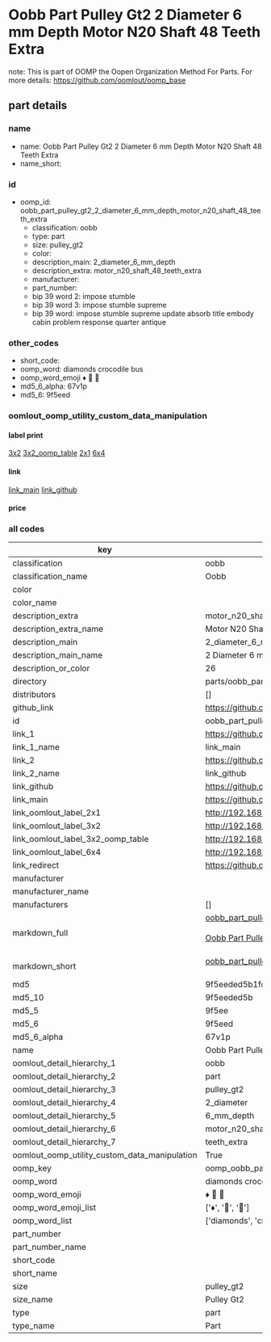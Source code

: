 # Oobb Part Pulley Gt2 2 Diameter 6 mm Depth Motor N20 Shaft 48 Teeth Extra  

note: This is part of OOMP the Oopen Organization Method For Parts. For more details: https://github.com/oomlout/oomp_base

##  part details
  







### name
* name: Oobb Part Pulley Gt2 2 Diameter 6 mm Depth Motor N20 Shaft 48 Teeth Extra
* name_short: 
### id
* oomp_id: oobb_part_pulley_gt2_2_diameter_6_mm_depth_motor_n20_shaft_48_teeth_extra
  * classification: oobb
  * type: part
  * size: pulley_gt2
  * color: 
  * description_main: 2_diameter_6_mm_depth
  * description_extra: motor_n20_shaft_48_teeth_extra
  * manufacturer: 
  * part_number: 
  * bip 39 word 2: impose stumble
  * bip 39 word 3: impose stumble supreme
  * bip 39 word: impose stumble supreme update absorb title embody cabin problem response quarter antique

### other_codes
* short_code: 
* oomp_word: diamonds crocodile bus
* oomp_word_emoji :diamonds: :crocodile: :bus:
* md5_6_alpha: 67v1p
* md5_6: 9f5eed






### oomlout_oomp_utility_custom_data_manipulation
#### label print
[3x2](http://192.168.1.245:1112/?label=oomp%2067v1p)
[3x2_oomp_table](http://192.168.1.108:1112/?label=oomp%2067v1p)
[2x1](http://192.168.1.242:1112/?label=oomp%2067v1p)
[6x4](http://192.168.1.55:1112/?label=oomp%2067v1p)    

#### link

[link_main](https://github.com/oomlout/oomlout_oomp_version_1_messy/tree/main/parts/oobb_part_pulley_gt2_2_diameter_6_mm_depth_motor_n20_shaft_48_teeth_extra) [link_github](https://github.com/oomlout/oomlout_oomp_version_1_messy/tree/main/parts/oobb_part_pulley_gt2_2_diameter_6_mm_depth_motor_n20_shaft_48_teeth_extra)                             

#### price







### all codes 
| key | value |  
| --- | --- |  
| classification | oobb |  
| classification_name | Oobb |  
| color |  |  
| color_name |  |  
| description_extra | motor_n20_shaft_48_teeth_extra |  
| description_extra_name | Motor N20 Shaft 48 Teeth Extra |  
| description_main | 2_diameter_6_mm_depth |  
| description_main_name | 2 Diameter 6 mm Depth |  
| description_or_color | 26 |  
| directory | parts/oobb_part_pulley_gt2_2_diameter_6_mm_depth_motor_n20_shaft_48_teeth_extra |  
| distributors | [] |  
| github_link | https://github.com/oomlout/oomlout_oomp_part_src/tree/main/parts/oobb_part_pulley_gt2_2_diameter_6_mm_depth_motor_n20_shaft_48_teeth_extra |  
| id | oobb_part_pulley_gt2_2_diameter_6_mm_depth_motor_n20_shaft_48_teeth_extra |  
| link_1 | https://github.com/oomlout/oomlout_oomp_version_1_messy/tree/main/parts/oobb_part_pulley_gt2_2_diameter_6_mm_depth_motor_n20_shaft_48_teeth_extra |  
| link_1_name | link_main |  
| link_2 | https://github.com/oomlout/oomlout_oomp_version_1_messy/tree/main/parts/oobb_part_pulley_gt2_2_diameter_6_mm_depth_motor_n20_shaft_48_teeth_extra |  
| link_2_name | link_github |  
| link_github | https://github.com/oomlout/oomlout_oomp_version_1_messy/tree/main/parts/oobb_part_pulley_gt2_2_diameter_6_mm_depth_motor_n20_shaft_48_teeth_extra |  
| link_main | https://github.com/oomlout/oomlout_oomp_version_1_messy/tree/main/parts/oobb_part_pulley_gt2_2_diameter_6_mm_depth_motor_n20_shaft_48_teeth_extra |  
| link_oomlout_label_2x1 | http://192.168.1.242:1112/?label=oomp%2067v1p |  
| link_oomlout_label_3x2 | http://192.168.1.245:1112/?label=oomp%2067v1p |  
| link_oomlout_label_3x2_oomp_table | http://192.168.1.108:1112/?label=oomp%2067v1p |  
| link_oomlout_label_6x4 | http://192.168.1.55:1112/?label=oomp%2067v1p |  
| link_redirect | https://github.com/oomlout/oomlout_oomp_version_1_messy/tree/main/parts/oobb_part_pulley_gt2_2_diameter_6_mm_depth_motor_n20_shaft_48_teeth_extra |  
| manufacturer |  |  
| manufacturer_name |  |  
| manufacturers | [] |  
| markdown_full | [oobb_part_pulley_gt2_2_diameter_6_mm_depth_motor_n20_shaft_48_teeth_extra](none)<br>[](none)<br>[Oobb Part Pulley Gt2 2 Diameter 6 Mm Depth Motor N20 Shaft 48 Teeth Extra](none)<br><br> |  
| markdown_short | [oobb_part_pulley_gt2_2_diameter_6_mm_depth_motor_n20_shaft_48_teeth_extra](none)<br><br> |  
| md5 | 9f5eeded5b1fc90f8b806ee9b3f5eb8f |  
| md5_10 | 9f5eeded5b |  
| md5_5 | 9f5ee |  
| md5_6 | 9f5eed |  
| md5_6_alpha | 67v1p |  
| name | Oobb Part Pulley Gt2 2 Diameter 6 mm Depth Motor N20 Shaft 48 Teeth Extra |  
| oomlout_detail_hierarchy_1 | oobb |  
| oomlout_detail_hierarchy_2 | part |  
| oomlout_detail_hierarchy_3 | pulley_gt2 |  
| oomlout_detail_hierarchy_4 | 2_diameter |  
| oomlout_detail_hierarchy_5 | 6_mm_depth |  
| oomlout_detail_hierarchy_6 | motor_n20_shaft_48 |  
| oomlout_detail_hierarchy_7 | teeth_extra |  
| oomlout_oomp_utility_custom_data_manipulation | True |  
| oomp_key | oomp_oobb_part_pulley_gt2_2_diameter_6_mm_depth_motor_n20_shaft_48_teeth_extra |  
| oomp_word | diamonds crocodile bus |  
| oomp_word_emoji | :diamonds: :crocodile: :bus: |  
| oomp_word_emoji_list | [':diamonds:', ':crocodile:', ':bus:'] |  
| oomp_word_list | ['diamonds', 'crocodile', 'bus'] |  
| part_number |  |  
| part_number_name |  |  
| short_code |  |  
| short_name |  |  
| size | pulley_gt2 |  
| size_name | Pulley Gt2 |  
| type | part |  
| type_name | Part |  
